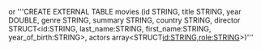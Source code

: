 or
'''CREATE EXTERNAL TABLE movies (id STRING, title STRING, year DOUBLE, genre STRING, summary STRING, country STRING, director STRUCT<id:STRING, last_name:STRING, first_name:STRING, year_of_birth:STRING>, actors array<STRUCT<id:STRING,role:STRING>>)'''

